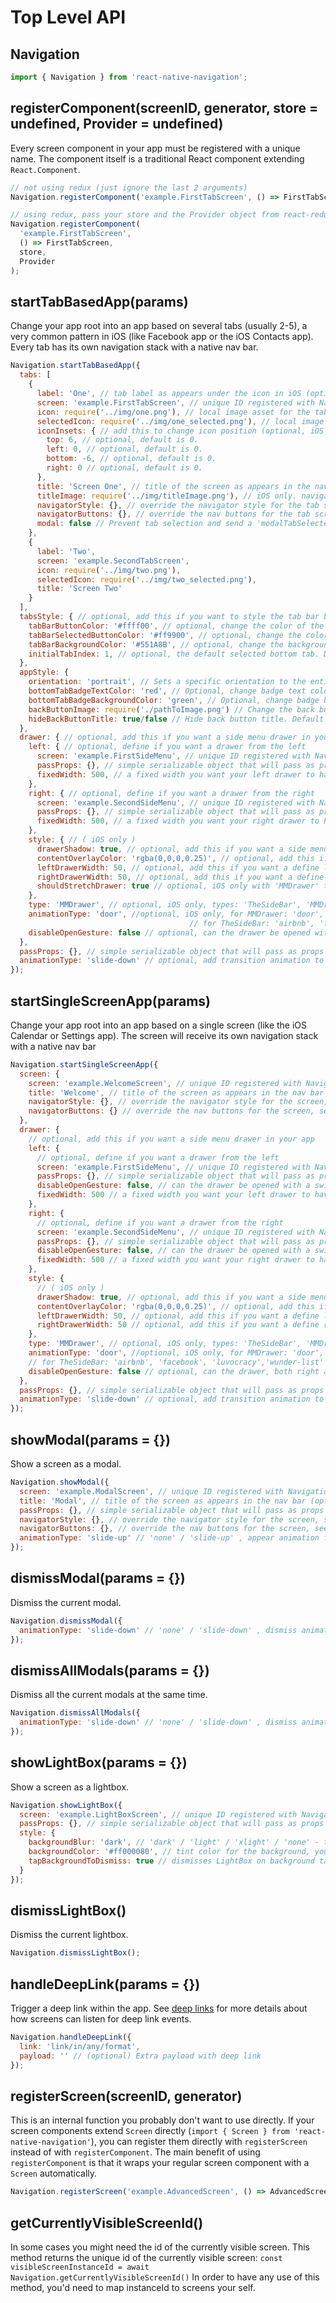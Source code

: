 # Top Level API

## Navigation

```js
import { Navigation } from 'react-native-navigation';
```

## registerComponent(screenID, generator, store = undefined, Provider = undefined)

Every screen component in your app must be registered with a unique name. The component itself is a traditional React component extending `React.Component`.

```js
// not using redux (just ignore the last 2 arguments)
Navigation.registerComponent('example.FirstTabScreen', () => FirstTabScreen);

// using redux, pass your store and the Provider object from react-redux
Navigation.registerComponent(
  'example.FirstTabScreen',
  () => FirstTabScreen,
  store,
  Provider
);
```

## startTabBasedApp(params)

Change your app root into an app based on several tabs (usually 2-5), a very common pattern in iOS (like Facebook app or the iOS Contacts app). Every tab has its own navigation stack with a native nav bar.

```js
Navigation.startTabBasedApp({
  tabs: [
    {
      label: 'One', // tab label as appears under the icon in iOS (optional)
      screen: 'example.FirstTabScreen', // unique ID registered with Navigation.registerScreen
      icon: require('../img/one.png'), // local image asset for the tab icon unselected state (optional on iOS)
      selectedIcon: require('../img/one_selected.png'), // local image asset for the tab icon selected state (optional, iOS only. On Android, Use `tabBarSelectedButtonColor` instead)
      iconInsets: { // add this to change icon position (optional, iOS only).
        top: 6, // optional, default is 0.
        left: 0, // optional, default is 0.
        bottom: -6, // optional, default is 0.
        right: 0 // optional, default is 0.
      },
      title: 'Screen One', // title of the screen as appears in the nav bar (optional)
      titleImage: require('../img/titleImage.png'), // iOS only. navigation bar title image instead of the title text of the pushed screen (optional)
      navigatorStyle: {}, // override the navigator style for the tab screen, see "Styling the navigator" below (optional),
      navigatorButtons: {}, // override the nav buttons for the tab screen, see "Adding buttons to the navigator" below (optional)
      modal: false // Prevent tab selection and send a 'modalTabSelected' navigator event instead (optional, iOS only)
    },
    {
      label: 'Two',
      screen: 'example.SecondTabScreen',
      icon: require('../img/two.png'),
      selectedIcon: require('../img/two_selected.png'),
      title: 'Screen Two'
    }
  ],
  tabsStyle: { // optional, add this if you want to style the tab bar beyond the defaults
    tabBarButtonColor: '#ffff00', // optional, change the color of the tab icons and text (also unselected). On Android, add this to appStyle
    tabBarSelectedButtonColor: '#ff9900', // optional, change the color of the selected tab icon and text (only selected). On Android, add this to appStyle
    tabBarBackgroundColor: '#551A8B', // optional, change the background color of the tab bar
    initialTabIndex: 1, // optional, the default selected bottom tab. Default: 0. On Android, add this to appStyle
  },
  appStyle: {
    orientation: 'portrait', // Sets a specific orientation to the entire app. Default: 'auto'. Supported values: 'auto', 'landscape', 'portrait'
    bottomTabBadgeTextColor: 'red', // Optional, change badge text color. Android only
    bottomTabBadgeBackgroundColor: 'green', // Optional, change badge background color. Android only
    backButtonImage: require('./pathToImage.png') // Change the back button default arrow image with provided image. iOS only
    hideBackButtonTitle: true/false // Hide back button title. Default is false. If `backButtonTitle` provided so it will take into account and the `backButtonTitle` value will show. iOS only
  },
  drawer: { // optional, add this if you want a side menu drawer in your app
    left: { // optional, define if you want a drawer from the left
      screen: 'example.FirstSideMenu', // unique ID registered with Navigation.registerScreen
      passProps: {}, // simple serializable object that will pass as props to all top screens (optional),
      fixedWidth: 500, // a fixed width you want your left drawer to have (optional)
    },
    right: { // optional, define if you want a drawer from the right
      screen: 'example.SecondSideMenu', // unique ID registered with Navigation.registerScreen
      passProps: {}, // simple serializable object that will pass as props to all top screens (optional)
      fixedWidth: 500, // a fixed width you want your right drawer to have (optional)
    },
    style: { // ( iOS only )
      drawerShadow: true, // optional, add this if you want a side menu drawer shadow
      contentOverlayColor: 'rgba(0,0,0,0.25)', // optional, add this if you want a overlay color when drawer is open
      leftDrawerWidth: 50, // optional, add this if you want a define left drawer width (50=percent)
      rightDrawerWidth: 50, // optional, add this if you want a define right drawer width (50=percent)
      shouldStretchDrawer: true // optional, iOS only with 'MMDrawer' type, whether or not the panning gesture will “hard-stop” at the maximum width for a given drawer side, default : true
    },
    type: 'MMDrawer', // optional, iOS only, types: 'TheSideBar', 'MMDrawer' default: 'MMDrawer'
    animationType: 'door', //optional, iOS only, for MMDrawer: 'door', 'parallax', 'slide', 'slide-and-scale'
                                        // for TheSideBar: 'airbnb', 'facebook', 'luvocracy','wunder-list'
    disableOpenGesture: false // optional, can the drawer be opened with a swipe instead of button
  },
  passProps: {}, // simple serializable object that will pass as props to all top screens (optional)
  animationType: 'slide-down' // optional, add transition animation to root change: 'none', 'slide-down', 'fade'
});
```

## startSingleScreenApp(params)

Change your app root into an app based on a single screen (like the iOS Calendar or Settings app). The screen will receive its own navigation stack with a native nav bar

```js
Navigation.startSingleScreenApp({
  screen: {
    screen: 'example.WelcomeScreen', // unique ID registered with Navigation.registerScreen
    title: 'Welcome', // title of the screen as appears in the nav bar (optional)
    navigatorStyle: {}, // override the navigator style for the screen, see "Styling the navigator" below (optional)
    navigatorButtons: {} // override the nav buttons for the screen, see "Adding buttons to the navigator" below (optional)
  },
  drawer: {
    // optional, add this if you want a side menu drawer in your app
    left: {
      // optional, define if you want a drawer from the left
      screen: 'example.FirstSideMenu', // unique ID registered with Navigation.registerScreen
      passProps: {}, // simple serializable object that will pass as props to all top screens (optional)
      disableOpenGesture: false, // can the drawer be opened with a swipe instead of button (optional, Android only)
      fixedWidth: 500 // a fixed width you want your left drawer to have (optional)
    },
    right: {
      // optional, define if you want a drawer from the right
      screen: 'example.SecondSideMenu', // unique ID registered with Navigation.registerScreen
      passProps: {}, // simple serializable object that will pass as props to all top screens (optional)
      disableOpenGesture: false, // can the drawer be opened with a swipe instead of button (optional, Android only)
      fixedWidth: 500 // a fixed width you want your right drawer to have (optional)
    },
    style: {
      // ( iOS only )
      drawerShadow: true, // optional, add this if you want a side menu drawer shadow
      contentOverlayColor: 'rgba(0,0,0,0.25)', // optional, add this if you want a overlay color when drawer is open
      leftDrawerWidth: 50, // optional, add this if you want a define left drawer width (50=percent)
      rightDrawerWidth: 50 // optional, add this if you want a define right drawer width (50=percent)
    },
    type: 'MMDrawer', // optional, iOS only, types: 'TheSideBar', 'MMDrawer' default: 'MMDrawer'
    animationType: 'door', //optional, iOS only, for MMDrawer: 'door', 'parallax', 'slide', 'slide-and-scale'
    // for TheSideBar: 'airbnb', 'facebook', 'luvocracy','wunder-list'
    disableOpenGesture: false // optional, can the drawer, both right and left, be opened with a swipe instead of button
  },
  passProps: {}, // simple serializable object that will pass as props to all top screens (optional)
  animationType: 'slide-down' // optional, add transition animation to root change: 'none', 'slide-down', 'fade'
});
```

## showModal(params = {})

Show a screen as a modal.

```js
Navigation.showModal({
  screen: 'example.ModalScreen', // unique ID registered with Navigation.registerScreen
  title: 'Modal', // title of the screen as appears in the nav bar (optional)
  passProps: {}, // simple serializable object that will pass as props to the modal (optional)
  navigatorStyle: {}, // override the navigator style for the screen, see "Styling the navigator" below (optional)
  navigatorButtons: {}, // override the nav buttons for the screen, see "Adding buttons to the navigator" below (optional)
  animationType: 'slide-up' // 'none' / 'slide-up' , appear animation for the modal (optional, default 'slide-up')
});
```

## dismissModal(params = {})

Dismiss the current modal.

```js
Navigation.dismissModal({
  animationType: 'slide-down' // 'none' / 'slide-down' , dismiss animation for the modal (optional, default 'slide-down')
});
```

## dismissAllModals(params = {})

Dismiss all the current modals at the same time.

```js
Navigation.dismissAllModals({
  animationType: 'slide-down' // 'none' / 'slide-down' , dismiss animation for the modal (optional, default 'slide-down')
});
```

## showLightBox(params = {})

Show a screen as a lightbox.

```js
Navigation.showLightBox({
  screen: 'example.LightBoxScreen', // unique ID registered with Navigation.registerScreen
  passProps: {}, // simple serializable object that will pass as props to the lightbox (optional)
  style: {
    backgroundBlur: 'dark', // 'dark' / 'light' / 'xlight' / 'none' - the type of blur on the background
    backgroundColor: '#ff000080', // tint color for the background, you can specify alpha here (optional)
    tapBackgroundToDismiss: true // dismisses LightBox on background taps (optional)
  }
});
```

## dismissLightBox()

Dismiss the current lightbox.

```js
Navigation.dismissLightBox();
```

## handleDeepLink(params = {})

Trigger a deep link within the app. See [deep links](https://wix.github.io/react-native-navigation/#/deep-links) for more details about how screens can listen for deep link events.

```js
Navigation.handleDeepLink({
  link: 'link/in/any/format',
  payload: '' // (optional) Extra payload with deep link
});
```

## registerScreen(screenID, generator)

This is an internal function you probably don't want to use directly. If your screen components extend `Screen` directly (`import { Screen } from 'react-native-navigation'`), you can register them directly with `registerScreen` instead of with `registerComponent`. The main benefit of using `registerComponent` is that it wraps your regular screen component with a `Screen` automatically.

```js
Navigation.registerScreen('example.AdvancedScreen', () => AdvancedScreen);
```

## getCurrentlyVisibleScreenId()

In some cases you might need the id of the currently visible screen. This method returns the unique id of the currently visible screen:
`const visibleScreenInstanceId = await Navigation.getCurrentlyVisibleScreenId()`
In order to have any use of this method, you'd need to map instanceId to screens your self.
